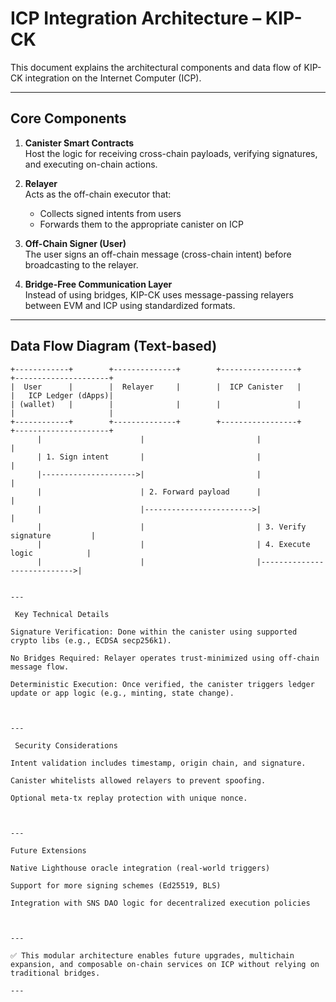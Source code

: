 #  ICP Integration Architecture – KIP-CK

This document explains the architectural components and data flow of KIP-CK integration on the Internet Computer (ICP).

---

##  Core Components

1. **Canister Smart Contracts**  
   Host the logic for receiving cross-chain payloads, verifying signatures, and executing on-chain actions.

2. **Relayer**  
   Acts as the off-chain executor that:
   - Collects signed intents from users
   - Forwards them to the appropriate canister on ICP

3. **Off-Chain Signer (User)**  
   The user signs an off-chain message (cross-chain intent) before broadcasting to the relayer.

4. **Bridge-Free Communication Layer**  
   Instead of using bridges, KIP-CK uses message-passing relayers between EVM and ICP using standardized formats.

---

##  Data Flow Diagram (Text-based)

```text
+------------+        +--------------+        +-----------------+        +---------------------+
|  User      |        |  Relayer     |        |  ICP Canister   |        |   ICP Ledger (dApps)|
| (wallet)   |        |              |        |                 |        |                     |
+------------+        +--------------+        +-----------------+        +---------------------+
      |                      |                         |                             |
      | 1. Sign intent       |                         |                             |
      |--------------------->|                         |                             |
      |                      | 2. Forward payload      |                             |
      |                      |------------------------>|                             |
      |                      |                         | 3. Verify signature         |
      |                      |                         | 4. Execute logic            |
      |                      |                         |---------------------------->|


---

 Key Technical Details

Signature Verification: Done within the canister using supported crypto libs (e.g., ECDSA secp256k1).

No Bridges Required: Relayer operates trust-minimized using off-chain message flow.

Deterministic Execution: Once verified, the canister triggers ledger update or app logic (e.g., minting, state change).



---

 Security Considerations

Intent validation includes timestamp, origin chain, and signature.

Canister whitelists allowed relayers to prevent spoofing.

Optional meta-tx replay protection with unique nonce.



---

Future Extensions

Native Lighthouse oracle integration (real-world triggers)

Support for more signing schemes (Ed25519, BLS)

Integration with SNS DAO logic for decentralized execution policies



---

✅ This modular architecture enables future upgrades, multichain expansion, and composable on-chain services on ICP without relying on traditional bridges.

--- 
